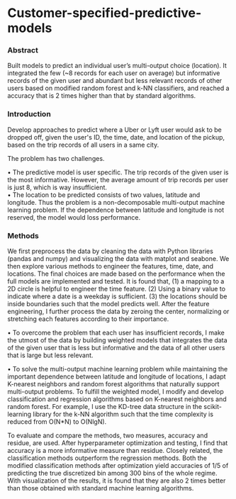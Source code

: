 # Customer-specified-predictive-models

### Abstract
Built models to predict an individual user’s multi-output choice (location). It integrated the few (~8 records for each user on average) but informative records of the given user and abundant but less relevant records of other users based on modified random forest and k-NN classifiers, and reached a accuracy that is 2 times higher than that by standard algorithms. 

### Introduction
Develop approaches to predict where a Uber or Lyft user would ask to be dropped off, given the user's ID, the time, date, and location of the pickup, based on the trip records of all users in a same city. 

The problem has two challenges. 

•	The predictive model is user specific. The trip records of the given user is the most informative. However, the average amount of trip records per user is just 8, which is way insufficient.  
•	The location to be predicted consists of two values, latitude and longitude. Thus the problem is a non-decomposable multi-output machine learning problem.  If the dependence between latitude and longitude is not reserved, the model would loss performance. 

### Methods
We first preprocess the data by cleaning the data with Python libraries (pandas and numpy) and visualizing the data with matplot and seabone. We then explore various methods to engineer the features, time, date, and locations.  The final choices are made based on the performance when the full models are implemented and tested. It is found that, (1) a mapping to a 2D circle is helpful to engineer the time feature. (2) Using a binary value to indicate where a date is a weekday is sufficient. (3) the locations should be inside boundaries such that the model predicts well. After the feature engineering, I further process the data by zeroing the center, normalizing or stretching each features according to their importance.

•	To overcome the problem that each user has insufficient records, I make the utmost of the data by building weighted models that integrates the data of the given user that is less but informative and the data of all other users that is large but less relevant. 

•	To solve the multi-output machine learning problem while maintaining the important dependence between latitude and longitude of locations, I adapt K-nearest neighbors and random forest algorithms that naturally support multi-output problems. 
To fulfill the weighted model, I modify and develop classification and regression algorithms based on K-nearest neighbors and random forest. For example, I use the KD-tree data structure in the scikit-learning library for the k-NN algorithm such that the time complexity is reduced from O(N*N) to O(NlgN). 

To evaluate and compare the methods, two measures, accuracy and residue, are used. After hyperparameter optimization and testing, I find that accuracy is a more informative measure than residue. Closely related, the classification methods outperform the regression methods. Both the modified classification methods after optimization yield accuracies of 1/5 of predicting the true discretized bin among 300 bins of the whole regime. With visualization of the results, it is found that they are also 2 times better than those obtained with standard machine learning algorithms. 

